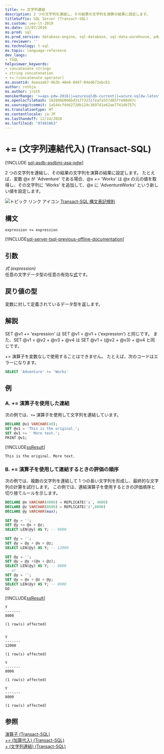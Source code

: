 ```yaml
---
title: += 文字列連結
description: 2 つの文字列を連結し、その結果の文字列を演算の結果に設定します。
titleSuffix: SQL Server (Transact-SQL)
ms.custom: seo-lt-2019
ms.date: 12/07/2016
ms.prod: sql
ms.prod_service: database-engine, sql-database, sql-data-warehouse, pdw
ms.reviewer: ''
ms.technology: t-sql
ms.topic: language-reference
dev_langs:
- TSQL
helpviewer_keywords:
- concatenate strings
- string concatenation
- += (concatenate operator)
ms.assetid: 4aaeaab7-9b2b-48e0-8487-04ed672ebcb1
author: rothja
ms.author: jroth
monikerRange: '>=aps-pdw-2016||=azuresqldb-current||=azure-sqldw-latest||>=sql-server-2016||>=sql-server-linux-2017||=azuresqldb-mi-current'
ms.openlocfilehash: 182896b066bd31773231feafa557d85ffe00d47c
ms.sourcegitcommit: 1a544cf4dd2720b124c3697d1e62ae7741db757c
ms.translationtype: HT
ms.contentlocale: ja-JP
ms.lasthandoff: 12/14/2020
ms.locfileid: "97481863"
---
```

# <a name="-string-concatenation-assignment-transact-sql"></a>+= (文字列連結代入) (Transact-SQL)
[!INCLUDE [sql-asdb-asdbmi-asa-pdw](../../includes/applies-to-version/sql-asdb-asdbmi-asa-pdw.md)]

  2 つの文字列を連結し、その結果の文字列を演算の結果に設定します。 たとえば、変数 @x が 'Adventure' である場合、@x += 'Works' は @x の元の値を取得し、その文字列に 'Works' を追加して、@x に 'AdventureWorks' という新しい値を設定します。  
  
 ![トピック リンク アイコン](../../database-engine/configure-windows/media/topic-link.gif "トピック リンク アイコン") [Transact-SQL 構文表記規則](../../t-sql/language-elements/transact-sql-syntax-conventions-transact-sql.md)  
  
## <a name="syntax"></a>構文  
  
```syntaxsql
expression += expression  
```  
  
[!INCLUDE[sql-server-tsql-previous-offline-documentation](../../includes/sql-server-tsql-previous-offline-documentation.md)]

## <a name="arguments"></a>引数
 *式 (expression)*  
 任意の文字データ型の任意の有効な[式](../../t-sql/language-elements/expressions-transact-sql.md)です。  
  
## <a name="result-types"></a>戻り値の型  
 変数に対して定義されているデータ型を返します。  
  
## <a name="remarks"></a>解説  
 SET @v1 += 'expression' は SET @v1 = @v1 + ('expression') と同じです。 また、SET @v1 = @v2 + @v3 + @v4 は SET @v1 = (@v2 + @v3) + @v4 と同じです。  
  
 += 演算子を変数なしで使用することはできません。 たとえば、次のコードはエラーになります。  
  
```sql  
SELECT 'Adventure' += 'Works'  
```  
  
## <a name="examples"></a>例  
### <a name="a-concatenation-using--operator"></a>A. += 演算子を使用した連結
 次の例では、`+=` 演算子を使用して文字列を連結しています。  
  
```sql  
DECLARE @v1 VARCHAR(40);  
SET @v1 = 'This is the original.';  
SET @v1 += ' More text.';  
PRINT @v1;  
```  
  
 [!INCLUDE[ssResult](../../includes/ssresult-md.md)]  
  
 `This is the original. More text.`  
  
### <a name="b-order-of-evaluation-while-concatenating-using--operator"></a>B. += 演算子を使用して連結するときの評価の順序
次の例では、複数の文字列を連結して 1 つの長い文字列を形成し、最終的な文字列の計算を試行します。 この例では、連結演算子を使用するときの評価順序と切り捨てルールを示します。 

```sql
DECLARE @x VARCHAR(4000) = REPLICATE('x', 4000)
DECLARE @z VARCHAR(8000) = REPLICATE('z',8000)
DECLARE @y VARCHAR(max);
 
SET @y = '';
SET @y += @x + @z;
SELECT LEN(@y) AS Y; -- 8000
 
SET @y = '';
SET @y = @y + @x + @z;
SELECT LEN(@y) AS Y; -- 12000
 
SET @y = '';
SET @y = @y +(@x + @z);
SELECT LEN(@y) AS Y; -- 8000
-- or
SET @y = '';
SET @y = @x + @z + @y;
SELECT LEN(@y) AS Y; -- 8000
GO
```
[!INCLUDE[ssResult](../../includes/ssresult-md.md)]  
  
 ```
 Y       
 ------- 
 8000 
  
 (1 row(s) affected) 
  
    
 Y       
 ------- 
 12000 
  
 (1 row(s) affected) 

 Y       
 ------- 
 8000 
  
 (1 row(s) affected) 
  
 Y       
 ------- 
 8000 
  
 (1 row(s) affected)
  ```   
   
## <a name="see-also"></a>参照  
 [演算子 &#40;Transact-SQL&#41;](../../t-sql/language-elements/operators-transact-sql.md)   
 [+= &#40;加算代入&#41; &#40;Transact-SQL&#41;](../../t-sql/language-elements/add-equals-transact-sql.md)   
 [+ &#40;文字列連結&#41; &#40;Transact-SQL&#41;](../../t-sql/language-elements/string-concatenation-transact-sql.md)  
  
  
